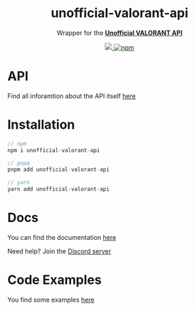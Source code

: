 <h1 align="center">
    unofficial-valorant-api
</h1>

<p align="center">
    Wrapper for the <a href="https://github.com/Henrik-3/unofficial-valorant-api"> <strong>Unofficial VALORANT API</strong> </a>
</p>
<p align="center">
    <a href="https://discord.gg/X3GaVkX2YN" target="_blank">
        <img src="https://img.shields.io/discord/704231681309278228?color=5865F2&logo=discord&logoColor=white"/>
    </a>
    <a href="https://www.npmjs.com/package/unofficial-valorant-api">
        <img src="https://img.shields.io/npm/dt/unofficial-valorant-api" alt="npm"/>
    </a>
</p>

# API

Find all inforamtion about the API itself [here](https://github.com/Henrik-3/unofficial-valorant-api)

# Installation

``` js
// npm
npm i unofficial-valorant-api

// pnpm
pnpm add unofficial-valorant-api

// yarn
yarn add unofficial-valorant-api
```

# Docs

You can find the documentation [here](./doc/classes/index.default.md)

Need help? Join the [Discord server](https://discord.gg/X3GaVkX2YN)

# Code Examples

You find some examples [here](./examples)
